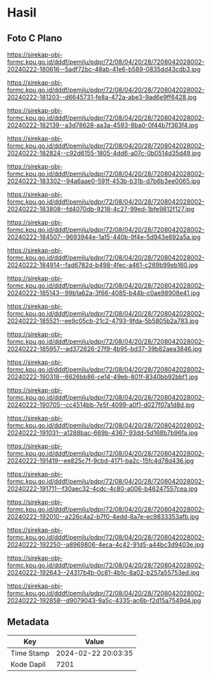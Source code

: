 # Hasil

## Foto C Plano

https://sirekap-obj-formc.kpu.go.id/dddf/pemilu/pdpr/72/08/04/20/28/7208042028002-20240222-180616--5adf72bc-48ab-41e6-b589-0835dd43cdb3.jpg

https://sirekap-obj-formc.kpu.go.id/dddf/pemilu/pdpr/72/08/04/20/28/7208042028002-20240222-181203--d6645731-fe8a-472a-abe3-9ad6e9ff6428.jpg

https://sirekap-obj-formc.kpu.go.id/dddf/pemilu/pdpr/72/08/04/20/28/7208042028002-20240222-182139--a3d78628-aa3a-4593-8ba0-0f44b7f363f4.jpg

https://sirekap-obj-formc.kpu.go.id/dddf/pemilu/pdpr/72/08/04/20/28/7208042028002-20240222-182824--c92d6155-1805-4dd6-a07c-0b0514d35d49.jpg

https://sirekap-obj-formc.kpu.go.id/dddf/pemilu/pdpr/72/08/04/20/28/7208042028002-20240222-183302--94a6aae0-591f-453b-b31b-d7b6b3ee0065.jpg

https://sirekap-obj-formc.kpu.go.id/dddf/pemilu/pdpr/72/08/04/20/28/7208042028002-20240222-183808--fd4070db-9218-4c27-99ed-1bfe9812f127.jpg

https://sirekap-obj-formc.kpu.go.id/dddf/pemilu/pdpr/72/08/04/20/28/7208042028002-20240222-184507--9693944e-1a15-440b-9f4e-5d943e692a5a.jpg

https://sirekap-obj-formc.kpu.go.id/dddf/pemilu/pdpr/72/08/04/20/28/7208042028002-20240222-184914--fad6782d-b498-4fec-a461-c269b99eb160.jpg

https://sirekap-obj-formc.kpu.go.id/dddf/pemilu/pdpr/72/08/04/20/28/7208042028002-20240222-185143--99b1a62a-3f66-4085-b44b-c0ae98908e41.jpg

https://sirekap-obj-formc.kpu.go.id/dddf/pemilu/pdpr/72/08/04/20/28/7208042028002-20240222-185521--ee9c05cb-21c2-4793-9fda-5b5805b2a783.jpg

https://sirekap-obj-formc.kpu.go.id/dddf/pemilu/pdpr/72/08/04/20/28/7208042028002-20240222-185957--ad372626-27f9-4b95-bd37-39b82aea3846.jpg

https://sirekap-obj-formc.kpu.go.id/dddf/pemilu/pdpr/72/08/04/20/28/7208042028002-20240222-190318--6626bb86-ce14-49eb-801f-8340bb92bbf1.jpg

https://sirekap-obj-formc.kpu.go.id/dddf/pemilu/pdpr/72/08/04/20/28/7208042028002-20240222-190705--cc4514bb-7e5f-4099-a0f1-d027f07a1d8d.jpg

https://sirekap-obj-formc.kpu.go.id/dddf/pemilu/pdpr/72/08/04/20/28/7208042028002-20240222-191031--a1288bac-669b-4367-93dd-5d168b7b96fa.jpg

https://sirekap-obj-formc.kpu.go.id/dddf/pemilu/pdpr/72/08/04/20/28/7208042028002-20240222-191419--ee825c7f-9cbd-4171-ba2c-15fc4d78d436.jpg

https://sirekap-obj-formc.kpu.go.id/dddf/pemilu/pdpr/72/08/04/20/28/7208042028002-20240222-191711--f30aec32-4cdc-4c80-a006-b46247557cea.jpg

https://sirekap-obj-formc.kpu.go.id/dddf/pemilu/pdpr/72/08/04/20/28/7208042028002-20240222-192010--a226c4a2-b7f0-4edd-8a7e-ec9833353afb.jpg

https://sirekap-obj-formc.kpu.go.id/dddf/pemilu/pdpr/72/08/04/20/28/7208042028002-20240222-192250--a8969806-4eca-4c42-91d5-a44bc3d9403e.jpg

https://sirekap-obj-formc.kpu.go.id/dddf/pemilu/pdpr/72/08/04/20/28/7208042028002-20240222-192643--24317b4b-0c81-4b1c-8a02-b257a55753ed.jpg

https://sirekap-obj-formc.kpu.go.id/dddf/pemilu/pdpr/72/08/04/20/28/7208042028002-20240222-192858--d9079043-9a5c-4335-ac6b-f2d15a7549d4.jpg


## Metadata

| Key        | Value               |
| ---------- | ------------------- |
| Time Stamp | 2024-02-22 20:03:35 |
| Kode Dapil | 7201                |



